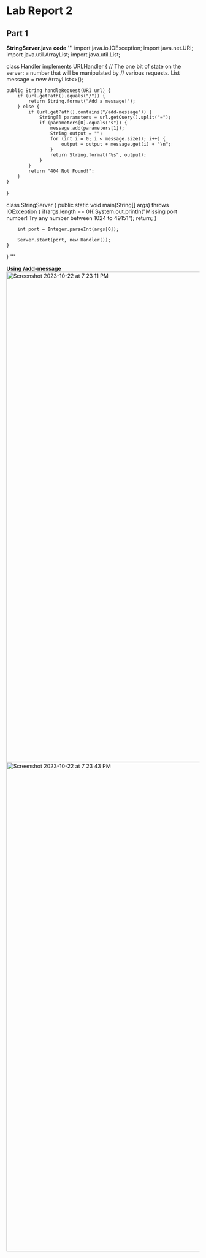 # Lab Report 2

## Part 1

**StringServer.java code**
'''
import java.io.IOException;
import java.net.URI;
import java.util.ArrayList;
import java.util.List;

class Handler implements URLHandler {
    // The one bit of state on the server: a number that will be manipulated by
    // various requests.
    List<String> message = new ArrayList<>();

    public String handleRequest(URI url) {
        if (url.getPath().equals("/")) {
            return String.format("Add a message!");
        } else {
            if (url.getPath().contains("/add-message")) {
                String[] parameters = url.getQuery().split("=");
                if (parameters[0].equals("s")) {
                    message.add(parameters[1]);
                    String output = "";
                    for (int i = 0; i < message.size(); i++) {
                        output = output + message.get(i) + "\n";
                    }
                    return String.format("%s", output);
                }
            }
            return "404 Not Found!";
        }
    }
}

class StringServer {
    public static void main(String[] args) throws IOException {
        if(args.length == 0){
            System.out.println("Missing port number! Try any number between 1024 to 49151");
            return;
        }

        int port = Integer.parseInt(args[0]);

        Server.start(port, new Handler());
    }
}
'''

**Using /add-message**
<img width="1280" alt="Screenshot 2023-10-22 at 7 23 11 PM" src="https://github.com/tumale/cse15l-lab-reports/assets/90641843/e5e8080f-694e-4d2c-9c84-251fa73df7d6">
<img width="1278" alt="Screenshot 2023-10-22 at 7 23 43 PM" src="https://github.com/tumale/cse15l-lab-reports/assets/90641843/cf5315f0-f4f0-4ae2-a24c-78e13fa39b02">
